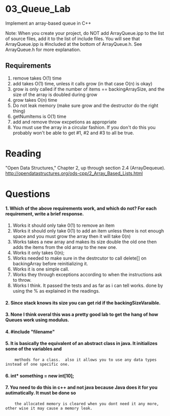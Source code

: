 03_Queue_Lab
============

Implement an array-based queue in C++

Note: When you create your project, do NOT add ArrayQueue.ipp to the list of source files, add it to the list of include files. You will see that ArrayQueue.ipp is #included at the bottom of ArrayQueue.h. See ArrayQueue.h for more explanation.

Requirements
------------

1. remove takes O(1) time
2. add takes O(1) time, unless it calls grow (in that case O(n) is okay)
3. grow is only called if the number of items == backingArraySize, and the size of the array is doubled during grow
4. grow takes O(n) time
5. Do not leak memory (make sure grow and the destructor do the right thing)
6. getNumItems is O(1) time
7. add and remove throw excpetions as appropriate
8. You must use the array in a circular fashion. If you don't do this you probably won't be able to get #1, #2 and #3 to all be true.

Reading
=======
"Open Data Structures," Chapter 2, up through section 2.4 (ArrayDequeue). http://opendatastructures.org/ods-cpp/2_Array_Based_Lists.html

Questions
=========

#### 1. Which of the above requirements work, and which do not? For each requirement, write a brief response.

1. Works it should only take 0(1) to remove an item
2. Works it should only take 0(1) to add an item unless there is not enough space and you must grow the array
then it will take 0(n)
3. Works takes a new array and makes its size double the old one then adds the items from the old array to the new one.
4. Works it only takes 0(n);
5. Works needed to make sure in the destrcutor to call delete[] on backingArray before reinitializing it.
6. Works it is one simple call.
7. Works they through exceptions according to when the instructions ask to throw.
8. Works I think.  It passed the tests and as far as i can tell works.  done by using the % as explained in the readings.

#### 2.  Since stack knows its size you can get rid if the backingSizeVaraible.

#### 3. None I think overal this was a pretty good lab to get the hang of how Queues work using modulus.

#### 4. #include "filename"

#### 5. It is basically the equivalent of an abstract class in java.  It initializes some of the variables and 
		methods for a class.  also it allows you to use any data types instead of one specific one.

#### 6. int* something = new int[10];

#### 7. You need to do this in c++ and not java because Java does it for you autimatically.  It must be done so 
		the allocated memory is cleared when you dont need it any more, other wise it may cause a memory leak.